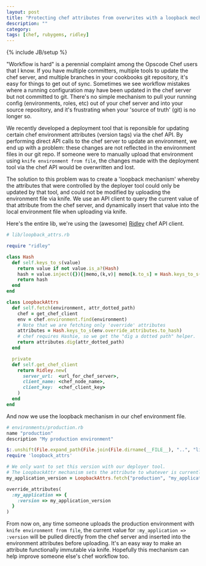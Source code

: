 ```yaml
---
layout: post
title: "Protecting chef attributes from overwrites with a loopback mechanism"
description: ""
category: 
tags: [chef, rubygems, ridley]
---
```

{% include JB/setup %}

"Workflow is hard" is a perennial complaint among the Opscode Chef users that I know. If you have multiple committers, multiple tools to update the chef server, and multiple branches in your cookbooks git repository, it's easy for things to get out of sync. Sometimes we see workflow mistakes where a running configuration may have been updated in the chef server but not committed to git. There's no simple mechanism to pull your running config (environments, roles, etc) out of your chef server and into your source repository, and it's frustrating when your 'source of truth' (git) is no longer so.

<!--more-->
We recently developed a deployment tool that is reponsible for updating certain chef environment attributes (version tags) via the chef API. By performing direct API calls to the chef server to update an environment, we end up with a problem: these changes are not reflected in the environment files in our git repo. If someone were to manually upload that environment using `knife environment from file`, the changes made with the deployment tool via the chef API would be overwritten and lost.

The solution to this problem was to create a 'loopback mechanism' whereby the attributes that were controlled by the deployer tool could only be updated by that tool, and could not be modified by uploading the environment file via knife. We use an API client to query the current value of that attribute from the chef server, and dynamically insert that value into the local environment file when uploading via knife.

Here's the entire lib, we're using the (awesome) [Ridley](https://github.com/RiotGames/ridley) chef API client.

```ruby
# lib/loopback_attrs.rb

require "ridley"

class Hash
  def self.keys_to_s(value)
    return value if not value.is_a?(Hash)
    hash = value.inject({}){|memo,(k,v)| memo[k.to_s] = Hash.keys_to_s(v); memo}
    return hash
  end
end

class LoopbackAttrs
  def self.fetch(environment, attr_dotted_path)
    chef = get_chef_client
    env = chef.environment.find(environment)
    # Note that we are fetching only 'override' attributes
    attributes = Hash.keys_to_s(env.override_attributes.to_hash)
    # chef requires Hashie, so we get the "dig a dotted path" helper.
    return attributes.dig(attr_dotted_path)
  end

  private 
  def self.get_chef_client
    return Ridley.new(
      server_url:  <url_for_chef_server>,
      client_name: <chef_node_name>,
      client_key:  <chef_client_key>
    )
  end
end

```

And now we use the loopback mechanism in our chef environment file.

```ruby
# environments/production.rb
name "production"
description "My production environment"

$:.unshift(File.expand_path(File.join(File.dirname(__FILE__), "..", "lib")))
require 'loopback_attrs'

# We only want to set this version with our deployer tool.
# The LoopbackAttr mechanism sets the attribute to whatever is currently in opscode.
my_application_version = LoopbackAttrs.fetch("production", "my_application.version")

override_attributes(
  :my_application => {
    :version => my_application_version
  }
)
```

From now on, any time someone uploads the production environment with `knife environment from file`, the current value for `:my_application => :version` will be pulled directly from the chef server and inserted into the environment attributes before uploading. It's an easy way to make an attribute functionally immutable via knife. Hopefully this mechanism can help improve someone else's chef workflow too.